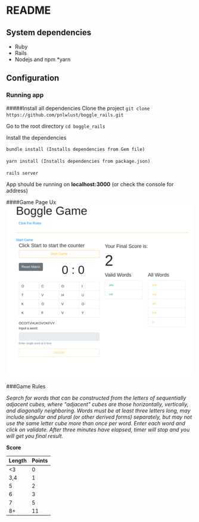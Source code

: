 # README

## System dependencies

* Ruby
* Rails 
* Nodejs  and npm
*yarn

## Configuration

### Running app

#####Install all dependencies
Clone the project
`git clone  https://github.com/pnlwlust/boggle_rails.git`

Go to the root directory
`cd boggle_rails`

Install the dependencies 

```
bundle install (Installs dependencies from Gem file)

yarn install (Installs dependencies from package.json)

rails server
```

App should be running on **localhost:3000** (or check the console for address)


####Game Page Ux
![Game Page](/public/boggle_game_page.png)


###Game Rules

*Search for words that can be constructed from the letters of sequentially adjacent cubes,
where "adjacent" cubes are those horizontally, vertically, and diagonally neighboring.
Words must be at least three letters long, may include singular and plural (or other derived forms) separately,
but may not use the same letter cube more than once per word. Enter each word and click on validate.
After three minutes have elapsed, timer will stop and you will get you final result.*

**Score**

Length | Points
------- | -------
<3      |  0
3,4      | 1
5        | 2
6         | 3
7         | 5
8+        | 11
